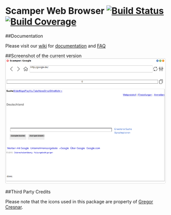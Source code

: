 Scamper Web Browser [![Build Status](https://travis-ci.org/HPI-SWA-Teaching/Scamper.svg?branch=dev)](https://travis-ci.org/HPI-SWA-Teaching/Scamper)  [![Build Coverage](https://coveralls.io/repos/github/HPI-SWA-Teaching/Scamper/badge.svg?branch=dev)](https://coveralls.io/github/HPI-SWA-Teaching/Scamper?branch=dev)
===================

##Documentation

Please visit our [wiki](https://github.com/HPI-SWA-Teaching/Scamper/wiki) for [documentation](https://github.com/HPI-SWA-Teaching/Scamper/wiki#how-to-use-this-wiki) and [FAQ](https://github.com/HPI-SWA-Teaching/Scamper/wiki#faq)

##Screenshot of the current version
![screenshot](https://raw.githubusercontent.com/HPI-SWA-Teaching/Scamper/dev/tests/scamper.png)

##Third Party Credits

Please note that the icons used in this package are property of [Gregor Cresnar](http://www.flaticon.com/authors/gregor-cresnar).
